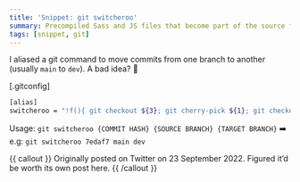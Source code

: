 ```yaml
---
title: 'Snippet: git switcheroo'
summary: Precompiled Sass and JS files that become part of the source folder.
tags: [snippet, git]
---
```


I aliased a git command to move commits from one branch to another (usually `main` to `dev`). A bad idea? 🤷

[.gitconfig]
```bash
[alias]
switcheroo = "!f(){ git checkout ${3}; git cherry-pick ${1}; git checkout ${2}; git reset --hard HEAD~1; }; f"
```

Usage: `git switcheroo {COMMIT HASH} {SOURCE BRANCH} {TARGET BRANCH}`
➡️ e.g: `git switcheroo 7edaf7 main dev`

{{ callout }}
Originally posted on Twitter on 23 September 2022. Figured it’d be worth its own post here.
{{ /callout }}